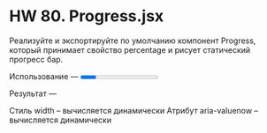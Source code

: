 # HW 80. Progress.jsx

Реализуйте и экспортируйте по умолчанию компонент Progress, который принимает свойство percentage и рисует статический прогресс бар.

Использование — <Progress percentage={40} />;

Результат — <div class="progress">
<div class="progress-bar" role="progressbar" aria-valuenow="40" aria-valuemin="0" aria-valuemax="100" aria-label="progressbar" style="width: 40%;">
</div>
</div>

Стиль width – вычисляется динамически
Атрибут aria-valuenow – вычисляется динамически